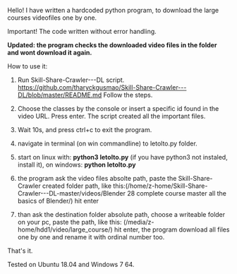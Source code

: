 Hello!
I have written a hardcoded python program, to download the large courses videofiles one by one.

Important! The code written without error handling.

**Updated: the program checks the downloaded video files in the folder and wont download it again.**

How to use it:

1. Run Skill-Share-Crawler---DL script.
https://github.com/tharyckgusmao/Skill-Share-Crawler---DL/blob/master/README.md
Follow the steps.

2. Choose the classes by the console or insert a specific id found in the video URL. Press enter.
The script created all the important files.

3. Wait 10s, and press ctrl+c to exit the program. 

4. navigate in terminal (on win commandline) to letolto.py folder.

5. start on linux with: **python3 letolto.py** (if you have python3 not instaled, install it), on windows: **python letolto.py**

6. the program ask the video files absolte path, paste the Skill-Share-Crawler created folder path, like this:(/home/z-home/Skill-Share-Crawler---DL-master/videos/Blender 28 complete course master all the basics of Blender/)
hit enter

7. than ask the destination folder absolute path, choose a writeable folder on your pc, paste the path, like this: (/media/z-home/hdd1/video/large_course/)
hit enter, the program download all files one by one and rename it with ordinal number too.

That's it.

Tested on Ubuntu 18.04 and Windows 7 64.


